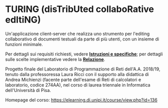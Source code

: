 # TURING (disTribUted collaboRative edItiNG)
Un'applicazione client-server che realizza uno strumento per l'editing collaborativo di documenti testuali da parte di più utenti, con un insieme di funzioni minimale.

Per dettagli sui requisiti richiesti, vedere [__Istruzioni e specifiche__](Istruzioni%20e%20specifiche.pdf); per dettagli sulle scelte implementative vedere la [__Relazione__](Relazione/Relazione.pdf).

Progetto finale del Laboratorio di Programmazione di Reti dell'A.A. 2018/19, tenuto dalla professoressa Laura Ricci con il supporto alla didattica di Andrea Michienzi (facente parte dell'esame di Reti di calcolatori e laboratorio, codice 274AA), nel corso di laurea triennale in Informatica dell'Università di Pisa.

Homepage del corso: https://elearning.di.unipi.it/course/view.php?id=136
